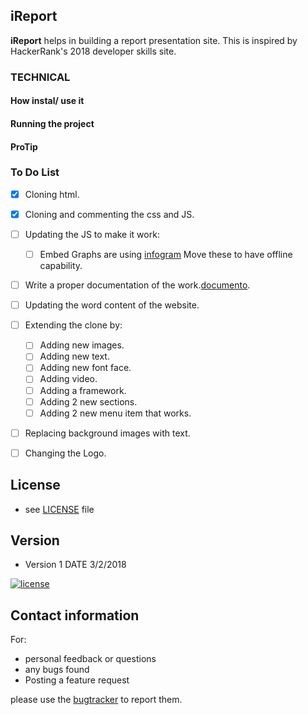 
## iReport

**iReport** helps in building a report presentation site.
This is inspired by HackerRank's 2018 developer skills site.

### TECHNICAL


#### How instal/ use it
#### Running the project

    

#### ProTip

### To Do List


- [x] Cloning html. 
- [x] Cloning and commenting the css and JS.
- [ ] Updating the JS to make it work:
    - [ ] Embed Graphs are using [infogram](https://e.infogram.com/js/dist/embed-loader-min.js) Move these to have offline capability.
- [ ] Write a proper documentation of the work.[documento](https://github.com/tamzi/report/docs/documento.md).
- [ ] Updating the word content of the website.
- [ ] Extending the clone by:
    - [ ] Adding new images.
    - [ ] Adding new text.
    - [ ] Adding new font face.
    - [ ] Adding video.
    - [ ] Adding a framework.
    - [ ] Adding 2 new sections.
    - [ ] Adding 2 new menu item that works.
- [ ] Replacing background images with text.
- [ ] Changing the Logo.


## License 
* see [LICENSE](https://github.com/tamzi/report/LICENSE.md) file

## Version 
* Version 1  DATE 3/2/2018


[![license](https://img.shields.io/github/license/mashape/apistatus.svg?style=for-the-badge)]()


## Contact information

For:
 - personal feedback or questions
 - any bugs found 
 - Posting a feature request 
 
 please use the [bugtracker](https://github.com/tamzi/report/issues) to report them.

